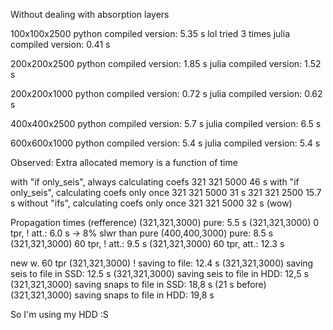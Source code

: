 Without dealing with absorption layers


  100x100x2500
    python compiled version: 5.35 s  lol tried 3 times
    julia compiled version:  0.41 s

  200x200x2500
    python compiled version: 1.85 s
    julia compiled version:  1.52 s

  200x200x1000
    python compiled version: 0.72 s
    julia compiled version:  0.62 s

  400x400x2500
    python compiled version: 5.7 s
    julia compiled version:  6.5 s

  600x600x1000
    python compiled version: 5.4 s
    julia compiled version:  5.4 s

Observed:
  Extra allocated memory is a function of time


with "if only_seis", always calculating coefs
321 321 5000 46 s
with "if only_seis", calculating coefs only once
321 321 5000 31 s
321 321 2500 15.7 s
without "ifs", calculating coefs only once
321 321 5000 32 s (wow)


Propagation times (refference)
(321,321,3000) pure:             5.5 s
(321,321,3000) 0 tpr, ! att.:    6.0 s -> 8% slwr than pure
(400,400,3000) pure:             8.5 s
(321,321,3000) 60 tpr, ! att.:   9.5 s
(321,321,3000) 60 tpr, att.:     12.3 s

new w. 60 tpr
(321,321,3000) ! saving to file:            12.4 s
(321,321,3000) saving seis to file in SSD:  12.5 s
(321,321,3000) saving seis to file in HDD:  12,5 s
(321,321,3000) saving snaps to file in SSD: 18,8 s (21 s before)
(321,321,3000) saving snaps to file in HDD: 19,8 s

So I'm using my HDD :S
